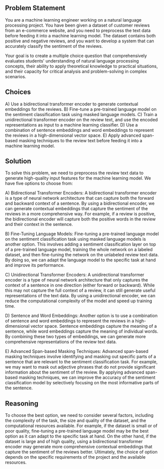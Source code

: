 ## Problem Statement
You are a machine learning engineer working on a natural language processing project. You have been given a dataset of customer reviews from an e-commerce website, and you need to preprocess the text data before feeding it into a machine learning model. The dataset contains both positive and negative reviews, and you want to develop a system that can accurately classify the sentiment of the reviews.

Your goal is to create a multiple choice question that comprehensively evaluates students' understanding of natural language processing concepts, their ability to apply theoretical knowledge to practical situations, and their capacity for critical analysis and problem-solving in complex scenarios.

## Choices

A) Use a bidirectional transformer encoder to generate contextual embeddings for the reviews.
B) Fine-tune a pre-trained language model on the sentiment classification task using masked language models.
C) Train a unidirectional transformer encoder on the review text, and use the encoded representations as input to a machine learning classifier.
D) Use a combination of sentence embeddings and word embeddings to represent the reviews in a high-dimensional vector space.
E) Apply advanced span-based masking techniques to the review text before feeding it into a machine learning model.

## Solution
To solve this problem, we need to preprocess the review text data to generate high-quality input features for the machine learning model. We have five options to choose from:

A) Bidirectional Transformer Encoders: A bidirectional transformer encoder is a type of neural network architecture that can capture both the forward and backward context of a sentence. By using a bidirectional encoder, we can generate contextual embeddings that capture the sentiment of the reviews in a more comprehensive way. For example, if a review is positive, the bidirectional encoder will capture both the positive words in the review and their context in the sentence.

B) Fine-Tuning Language Models: Fine-tuning a pre-trained language model on the sentiment classification task using masked language models is another option. This involves adding a sentiment classification layer on top of a pre-trained language model, training the whole network on a labeled dataset, and then fine-tuning the network on the unlabeled review text data. By doing so, we can adapt the language model to the specific task at hand and improve its performance.

C) Unidirectional Transformer Encoders: A unidirectional transformer encoder is a type of neural network architecture that only captures the context of a sentence in one direction (either forward or backward). While this may not capture the full context of a review, it can still generate useful representations of the text data. By using a unidirectional encoder, we can reduce the computational complexity of the model and speed up training time.

D) Sentence and Word Embeddings: Another option is to use a combination of sentence and word embeddings to represent the reviews in a high-dimensional vector space. Sentence embeddings capture the meaning of a sentence, while word embeddings capture the meaning of individual words. By combining these two types of embeddings, we can generate more comprehensive representations of the review text data.

E) Advanced Span-based Masking Techniques: Advanced span-based masking techniques involve identifying and masking out specific parts of a sentence that are relevant to the sentiment classification task. For example, we may want to mask out adjective phrases that do not provide significant information about the sentiment of the review. By applying advanced span-based masking techniques, we can improve the accuracy of the sentiment classification model by selectively focusing on the most informative parts of the sentence.

## Reasoning
To choose the best option, we need to consider several factors, including the complexity of the task, the size and quality of the dataset, and the computational resources available. For example, if the dataset is small or of poor quality, fine-tuning a pre-trained language model may be the best option as it can adapt to the specific task at hand. On the other hand, if the dataset is large and of high quality, using a bidirectional transformer encoder may generate more comprehensive contextual embeddings that capture the sentiment of the reviews better. Ultimately, the choice of option depends on the specific requirements of the project and the available resources.